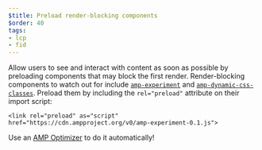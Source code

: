 ```yaml
---
$title: Preload render-blocking components
$order: 40
tags:
- lcp
- fid
---
```

Allow users to see and interact
with content as soon as possible by preloading components that may block the
first render. Render-blocking components to watch out for include [`amp-experiment`](https://amp.dev/documentation/components/amp-experiment/?format=websites)
and [`amp-dynamic-css-classes`](https://amp.dev/documentation/components/amp-dynamic-css-classes/).
Preload them by including the `rel="preload"` attribute on their import script:
```
<link rel="preload" as="script" href="https://cdn.ampproject.org/v0/amp-experiment-0.1.js">
```

Use an [AMP Optimizer](https://amp.dev/documentation/guides-and-tutorials/optimize-and-measure/amp-optimizer-guide/)
to do it automatically! 


